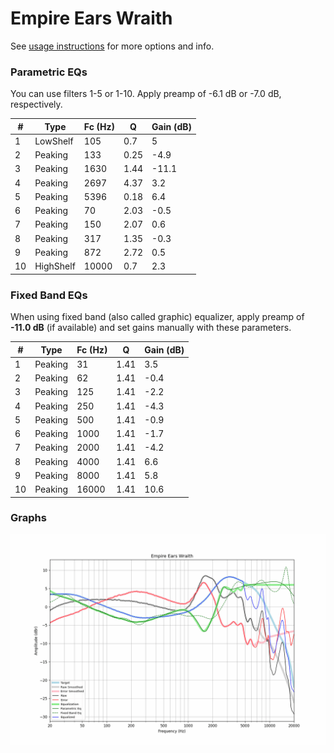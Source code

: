 # Empire Ears Wraith
See [usage instructions](https://github.com/jaakkopasanen/AutoEq#usage) for more options and info.

### Parametric EQs
You can use filters 1-5 or 1-10. Apply preamp of -6.1 dB or -7.0 dB, respectively.

|   # | Type      |   Fc (Hz) |    Q |   Gain (dB) |
|-----|-----------|-----------|------|-------------|
|   1 | LowShelf  |       105 | 0.7  |         5   |
|   2 | Peaking   |       133 | 0.25 |        -4.9 |
|   3 | Peaking   |      1630 | 1.44 |       -11.1 |
|   4 | Peaking   |      2697 | 4.37 |         3.2 |
|   5 | Peaking   |      5396 | 0.18 |         6.4 |
|   6 | Peaking   |        70 | 2.03 |        -0.5 |
|   7 | Peaking   |       150 | 2.07 |         0.6 |
|   8 | Peaking   |       317 | 1.35 |        -0.3 |
|   9 | Peaking   |       872 | 2.72 |         0.5 |
|  10 | HighShelf |     10000 | 0.7  |         2.3 |

### Fixed Band EQs
When using fixed band (also called graphic) equalizer, apply preamp of **-11.0 dB** (if available) and set gains manually with these parameters.

|   # | Type    |   Fc (Hz) |    Q |   Gain (dB) |
|-----|---------|-----------|------|-------------|
|   1 | Peaking |        31 | 1.41 |         3.5 |
|   2 | Peaking |        62 | 1.41 |        -0.4 |
|   3 | Peaking |       125 | 1.41 |        -2.2 |
|   4 | Peaking |       250 | 1.41 |        -4.3 |
|   5 | Peaking |       500 | 1.41 |        -0.9 |
|   6 | Peaking |      1000 | 1.41 |        -1.7 |
|   7 | Peaking |      2000 | 1.41 |        -4.2 |
|   8 | Peaking |      4000 | 1.41 |         6.6 |
|   9 | Peaking |      8000 | 1.41 |         5.8 |
|  10 | Peaking |     16000 | 1.41 |        10.6 |

### Graphs
![](./Empire%20Ears%20Wraith.png)

